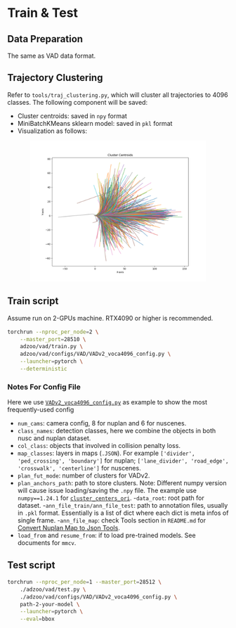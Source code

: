 # Train & Test

## Data Preparation

The same as VAD data format. 

## Trajectory Clustering

Refer to `tools/traj_clustering.py`, which will cluster all trajectories to 4096 classes. The following component will be saved:

- Cluster centroids: saved in `npy` format
- MiniBatchKMeans sklearn model: saved in `pkl` format
- Visualization as follows: 

<p align="center">
<img src="asset/cluster_centroids.png" alt="traj cluster" width="400">
</p>

## Train script

Assume run on 2-GPUs machine. RTX4090 or higher is recommended.

```bash
torchrun --nproc_per_node=2 \
    --master_port=28510 \
    adzoo/vad/train.py \
    adzoo/vad/configs/VAD/VADv2_voca4096_config.py \
    --launcher=pytorch \
    --deterministic
```

### Notes For Config File

Here we use [`VADv2_voca4096_config.py`](adzoo/vad/configs/VAD/VADv2_voca4096_config.py) as example to show the most frequently-used config

- `num_cams`: camera config, 8 for nuplan and 6 for nuscenes.
- `class_names`: detection classes, here we combine the objects in both nusc and nuplan dataset.
- `col_class`: objects that involved in collision penalty loss.
- `map_classes`: layers in maps (`.JSON`). For example `['divider', 'ped_crossing', 'boundary']` for nuplan; `['lane_divider', 'road_edge', 'crosswalk', 'centerline']` for nuscenes.
- `plan_fut_mode`: number of clusters for VADv2.
- `plan_anchors_path`: path to store clusters. Note: Different numpy version will cause issue loading/saving the `.npy` file. The example use `numpy==1.24.1` for [`cluster_centers_ori`](data/traj_clusters/4096/cluster_centers_ori.npy).
-`data_root`: root path for dataset.
-`ann_file_train/ann_file_test`: path to annotation files, usually in `.pkl` format. Essentially is a list of dict where each dict is meta infos of single frame.
-`ann_file_map`: check Tools section in `README.md` for [Convert Nuplan Map to Json Tools](tools/convert_gt_map_json.py).
- `load_from` and `resume_from`: if to load pre-trained models. See documents for `mmcv`.


## Test script

```bash
torchrun --nproc_per_node=1 --master_port=28512 \
    ./adzoo/vad/test.py \
    ./adzoo/vad/configs/VAD/VADv2_voca4096_config.py \
    path-2-your-model \
    --launcher=pytorch \
    --eval=bbox
```